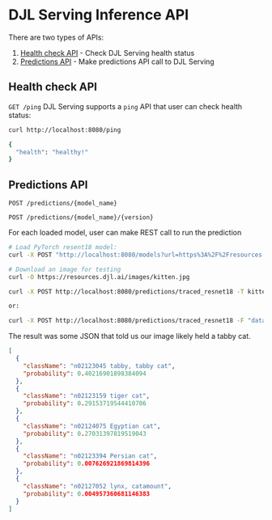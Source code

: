 # DJL Serving Inference API

There are two types of APIs:

1. [Health check API](#health-check-api) - Check DJL Serving health status
2. [Predictions API](#predictions-api) - Make predictions API call to DJL Serving

## Health check API

`GET /ping`
DJL Serving supports a `ping` API that user can check health status:

```bash
curl http://localhost:8080/ping

{
  "health": "healthy!"
}
```

## Predictions API

`POST /predictions/{model_name}`

`POST /predictions/{model_name}/{version}`

For each loaded model, user can make REST call to run the prediction

```bash
# Load PyTorch resent18 model:
curl -X POST "http://localhost:8080/models?url=https%3A%2F%2Fresources.djl.ai%2Fdemo%2Fpytorch%2Ftraced_resnet18.zip&engine=PyTorch"

# Download an image for testing
curl -O https://resources.djl.ai/images/kitten.jpg

curl -X POST http://localhost:8080/predictions/traced_resnet18 -T kitten.jpg

or:

curl -X POST http://localhost:8080/predictions/traced_resnet18 -F "data=@kitten.jpg"
```

The result was some JSON that told us our image likely held a tabby cat.

```json
[
  {
    "className": "n02123045 tabby, tabby cat",
    "probability": 0.40216901898384094
  },
  {
    "className": "n02123159 tiger cat",
    "probability": 0.29153719544410706
  },
  {
    "className": "n02124075 Egyptian cat",
    "probability": 0.27031397819519043
  },
  {
    "className": "n02123394 Persian cat",
    "probability": 0.007626921869814396
  },
  {
    "className": "n02127052 lynx, catamount",
    "probability": 0.004957360681146383
  }
]
```
